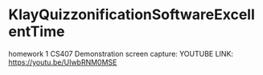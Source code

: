 # KlayQuizzonificationSoftwareExcellentTime
homework 1 CS407
Demonstration screen capture:
YOUTUBE LINK: https://youtu.be/UIwbRNM0MSE

